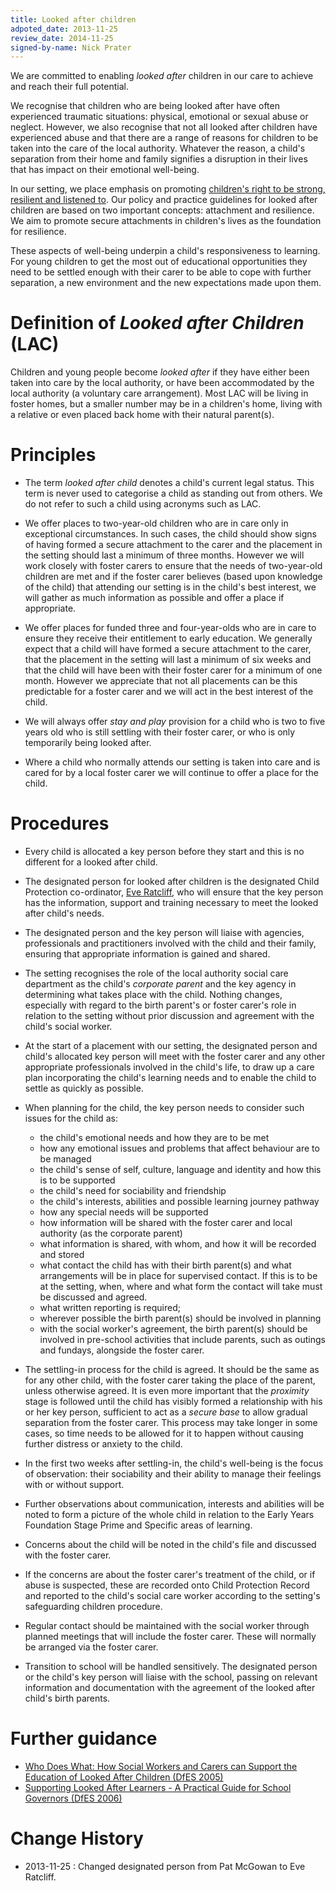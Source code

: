 ```yaml
---
title: Looked after children
adpoted_date: 2013-11-25
review_date: 2014-11-25
signed-by-name: Nick Prater
---
```

We are committed to enabling _looked after_ children in our care to achieve and 
reach their full potential.

We recognise that children who are being looked after have often experienced traumatic situations:
physical, emotional or sexual abuse or neglect. However, we also recognise that not all looked after 
children have experienced abuse and that there are a range of reasons for children to be taken into the 
care of the local authority. Whatever the reason, a child's separation from their home and family signifies 
a disruption in their lives that has impact on their emotional well-being.

In our setting, we place emphasis on promoting 
[children's right to be strong, resilient and listened to](/policies/child_rights_and_entitlements.html).
Our policy and practice guidelines for looked after children are based on two important concepts: 
attachment and resilience. We aim to promote secure attachments in children's lives as the 
foundation for resilience. 

These aspects of well-being underpin a child's responsiveness to learning. For young children to get the most out of 
educational opportunities they need to be settled enough with their carer to be able to cope with further 
separation, a new environment and the new expectations made upon them.


# Definition of _Looked after Children_ (LAC) #
Children and young people become _looked after_ if they have 
either been taken into care by the local authority, or have been accommodated by the local authority (a 
voluntary care arrangement). Most LAC will be living in foster homes, but a smaller number may be in a 
children's home, living with a relative or even placed back home with their natural parent(s).

# Principles #
* The term _looked after child_ denotes a child's current legal status. This term is never used to 
categorise a child as standing out from others. We do not refer to such a child using acronyms such 
as LAC.

* We offer places to two-year-old children who are in care only in exceptional circumstances. In such cases, 
the child should show signs of having formed a secure attachment to the carer and the
placement in the setting should last a minimum of three months. However we will work closely with foster 
carers to ensure that the needs of two-year-old children are met and if the foster carer believes 
(based upon knowledge of the child) that attending our setting is in the 
child's best interest, we will gather as much information as possible and offer a place if appropriate.

* We offer places for funded three and four-year-olds who are in care to ensure they receive their 
entitlement to early education. We generally expect that a child will have formed a secure attachment to the 
carer, that the placement in the setting will last a minimum of six weeks and that the child will have been with their
foster carer for a minimum of one month. However we appreciate that not all placements can be this predictable 
for a foster carer and we will act in the best interest of the child.

* We will always offer _stay and play_ provision for a child who is two to five years old who is still 
settling with their foster carer, or who is only temporarily being looked after.

* Where a child who normally attends our setting is taken into care and is cared for by a local foster 
carer we will continue to offer a place for the child.


# Procedures 

* Every child is allocated a key person before they start and this is no different for a looked after child.

* The designated person for looked after children is the designated Child Protection co-ordinator, 
[Eve Ratcliff](/staff/eve_ratcliff.html),
who will ensure that the key person has the information, support and training necessary to meet the looked after child's needs.

* The designated person and the key person will liaise with agencies, professionals and practitioners involved 
with the child and their family, ensuring that appropriate information is gained and shared.

* The setting recognises the role of the local authority social care department as the child's _corporate 
parent_ and the key agency in determining what takes place with the child. Nothing changes, 
especially with regard to the birth parent's or foster carer's role in relation to the setting without prior 
discussion and agreement with the child's social worker.

* At the start of a placement with our setting, the designated person and child's allocated key person will meet with the 
foster carer and any other appropriate professionals involved in the child's life, to draw up a care plan
incorporating the child's learning needs and to enable the child to settle as quickly as possible.

* When planning for the child, the key person needs to consider such issues for the child as:

    * the child's emotional needs and how they are to be met
    * how any emotional issues and problems that affect behaviour are to be managed
    * the child's sense of self, culture, language and identity and how this is to be supported
    * the child's need for sociability and friendship
    * the child's interests, abilities and possible learning journey pathway
    * how any special needs will be supported
    * how information will be shared with the foster carer and local authority (as the corporate parent) 
    * what information is shared, with whom, and how it will be recorded and stored
    * what contact the child has with their birth parent(s) and what arrangements will be in place for 
supervised contact. If this is to be at the setting, when, where and what form the contact will take 
must be discussed and agreed.
    * what written reporting is required;
    * wherever possible the birth parent(s) should be involved in planning
    * with the social worker's agreement, the birth 
parent(s) should be involved in pre-school activities that include parents, such as outings and fundays, alongside the foster carer.

* The settling-in process for the child is agreed. It should be the same as for any other child, with the 
foster carer taking the place of the parent, unless otherwise agreed. It is even more important that 
the _proximity_ stage is followed until the child has visibly formed a relationship with his or her 
key person, sufficient to act as a _secure base_ to allow gradual separation from the foster carer. 
This process may take longer in some cases, so time needs to be allowed for it to happen without 
causing further distress or anxiety to the child.

* In the first two weeks after settling-in, the child's well-being is the focus of observation: their 
sociability and their ability to manage their feelings with or without support.

* Further observations about communication, interests and abilities will be noted to form a picture of the 
whole child in relation to the Early Years Foundation Stage Prime and Specific areas of learning.

* Concerns about the child will be noted in the child's file and discussed with the foster carer.

* If the concerns are about the foster carer's treatment of the child, or if abuse is suspected, these are 
recorded onto Child Protection Record and reported to the child's social care worker according to the 
setting's safeguarding children procedure.

* Regular contact should be maintained with the social worker through planned meetings that will 
include the foster carer. These will normally be arranged via the foster carer.

* Transition to school will be handled sensitively. The designated person or the child's key 
person will liaise with the school, passing on relevant information and documentation with the 
agreement of the looked after child's birth parents.


# Further guidance #
* [Who Does What: How Social Workers and Carers can Support the Education of Looked After 
Children (DfES 2005)](http://webarchive.nationalarchives.gov.uk/20130401151715/https://www.education.gov.uk/publications/eOrderingDownload/LACWDW.pdf.pdf)
* [Supporting Looked After Learners - A Practical Guide for School Governors (DfES 2006)](http://webarchive.nationalarchives.gov.uk/20090707073355/dcsf.gov.uk/everychildmatters/resources-and-practice/ig00029/)

# Change History #

* 2013-11-25 : Changed designated person from Pat McGowan to Eve Ratcliff.


